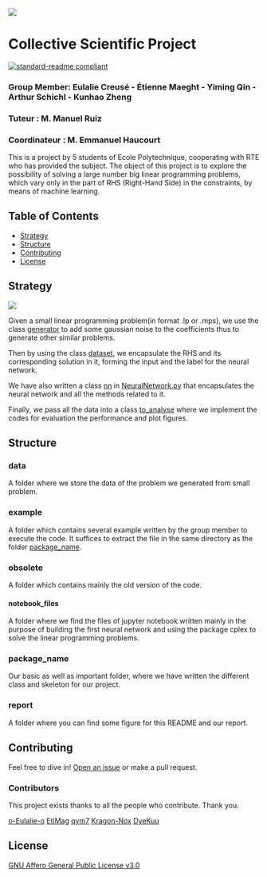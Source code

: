 ![](https://raw.github.com/DyeKuu/PSC-RTE/master/report/icon.png)
# Collective Scientific Project

[![standard-readme compliant](https://img.shields.io/badge/readme%20style-standard-brightgreen.svg?style=flat-square)](https://github.com/RichardLitt/standard-readme)

### Group Member: Eulalie Creusé - Étienne Maeght - Yiming Qin - Arthur Schichl - Kunhao Zheng
### Tuteur : M. Manuel Ruiz
### Coordinateur : M. Emmanuel Haucourt

This is a project by 5 students of Ecole Polytechnique, cooperating with RTE who has provided the subject. The object of this project is to explore the possibility of solving a large number big linear programming problems, which vary only in the part of RHS (Right-Hand Side) in the constraints, by means of machine learning.

## Table of Contents

- [Strategy](#strategy)
- [Structure](#structure)
- [Contributing](#contributing)
- [License](#license)

## Strategy
![](https://raw.github.com/DyeKuu/PSC-RTE/master/report/strategy.png)


Given a small linear programming problem(in format .lp or .mps), we use the class [generator](https://raw.github.com/DyeKuu/PSC-RTE/master/package_name/generator.py) to add some gaussian noise to the coefficients thus to generate other similar problems.

Then by using the class [dataset](https://raw.github.com/DyeKuu/PSC-RTE/master/package_name/dataset.py), we encapsulate the RHS and its corresponding solution in it, forming the input and the label for the neural network.

We have also written a class [nn]() in [NeuralNetwork.py](https://raw.github.com/DyeKuu/PSC-RTE/master/package_name/NeuralNetwork.py) that encapsulates the neural network and all the methods related to it.

Finally, we pass all the data into a class [to_analyse](https://raw.github.com/DyeKuu/PSC-RTE/master/package_name/analyse.py) where we implement the codes for evaluation the performance and plot figures.

## Structure
### data
A folder where we store the data of the problem we generated from small problem.
### example
A folder which contains several example written by the group member to execute the code. It suffices to extract the file in the same directory as the folder [package_name](https://github.com/DyeKuu/PSC-RTE/tree/master/package_name).

### obsolete
A folder which contains mainly the old version of the code.
#### notebook_files
A folder where we find the files of jupyter notebook written mainly in the purpose of building the first neural network and using the package cplex to solve the linear programming problems.
### package_name
Our basic as well as important folder, where we have written the different class and skeleton for our project.
### report
A folder where you can find some figure for this README and our report.

## Contributing
Feel free to dive in! [Open an issue](https://github.com/DyeKuu/PSC-RTE/issues/new) or make a pull request.
### Contributors
This project exists thanks to all the people who contribute. Thank you.

[o-Eulalie-o](https://github.com/o-Eulalie-o)
[EtiMag](https://github.com/EtiMag)
[qym7](https://github.com/qym7)
[Kragon-Nox](https://github.com/Kragon-Nox)
[DyeKuu](https://github.com/DyeKuu)
## License

[GNU Affero General Public License v3.0](https://raw.githubusercontent.com/DyeKuu/PSC-RTE/master/LICENSE)
